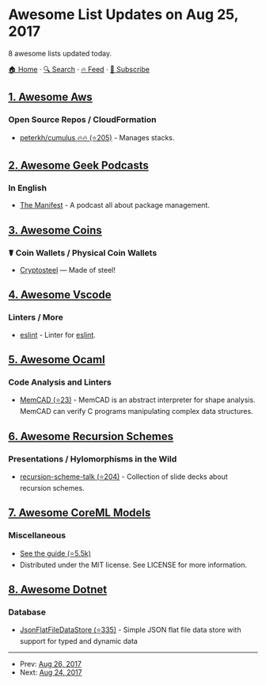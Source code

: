 # Awesome List Updates on Aug 25, 2017

8 awesome lists updated today.

[🏠 Home](/README.md) · [🔍 Search](https://www.trackawesomelist.com/search/) · [🔥 Feed](https://www.trackawesomelist.com/rss.xml) · [📮 Subscribe](https://trackawesomelist.us17.list-manage.com/subscribe?u=d2f0117aa829c83a63ec63c2f&id=36a103854c)



## [1. Awesome Aws](/content/donnemartin/awesome-aws/README.md)

### Open Source Repos / CloudFormation

*   [peterkh/cumulus :fire::fire: (⭐205)](https://github.com/peterkh/cumulus) - Manages stacks.

## [2. Awesome Geek Podcasts](/content/ayr-ton/awesome-geek-podcasts/README.md)

### In English

*   [The Manifest](https://manifest.fm) - A podcast all about package management.

## [3. Awesome Coins](/content/Zheaoli/awesome-coins/README.md)

### ☤ Coin Wallets / Physical Coin Wallets

*   [Cryptosteel](https://cryptosteel.com) — Made of steel!

## [4. Awesome Vscode](/content/viatsko/awesome-vscode/README.md)

### Linters / More

*   [eslint](https://marketplace.visualstudio.com/items?itemName=dbaeumer.vscode-eslint) - Linter for [eslint](https://eslint.org/).

## [5. Awesome Ocaml](/content/ocaml-community/awesome-ocaml/README.md)

### Code Analysis and Linters

*   [MemCAD (⭐23)](https://github.com/Antique-team/memcad) - MemCAD is an abstract interpreter for shape analysis. MemCAD can verify C programs manipulating complex data structures.

## [6. Awesome Recursion Schemes](/content/passy/awesome-recursion-schemes/README.md)

### Presentations / Hylomorphisms in the Wild

*   [recursion-scheme-talk (⭐204)](https://github.com/sellout/recursion-scheme-talk) - Collection of slide decks about recursion schemes.

## [7. Awesome CoreML Models](/content/likedan/Awesome-CoreML-Models/README.md)

### Miscellaneous

*   [See the guide (⭐5.5k)](https://github.com/likedan/Awesome-CoreML-Models/blob/master/.github/CONTRIBUTING.md)
*   Distributed under the MIT license. See LICENSE for more information.

## [8. Awesome Dotnet](/content/quozd/awesome-dotnet/README.md)

### Database

*   [JsonFlatFileDataStore (⭐335)](https://github.com/ttu/json-flatfile-datastore) - Simple JSON flat file data store with support for typed and dynamic data

---

- Prev: [Aug 26, 2017](/content/2017/08/26/README.md)
- Next: [Aug 24, 2017](/content/2017/08/24/README.md)